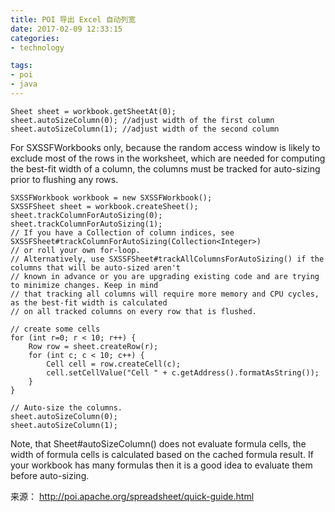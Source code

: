 ```yaml
---
title: POI 导出 Excel 自动列宽
date: 2017-02-09 12:33:15
categories:
- technology

tags:
- poi
- java
---
```

```
Sheet sheet = workbook.getSheetAt(0);
sheet.autoSizeColumn(0); //adjust width of the first column
sheet.autoSizeColumn(1); //adjust width of the second column
```
For SXSSFWorkbooks only, because the random access window is likely to exclude most of the rows in the worksheet, which are needed for computing the best-fit width of a column, the columns must be tracked for auto-sizing prior to flushing any rows.
<!-- more -->
```
SXSSFWorkbook workbook = new SXSSFWorkbook();
SXSSFSheet sheet = workbook.createSheet();
sheet.trackColumnForAutoSizing(0);
sheet.trackColumnForAutoSizing(1);
// If you have a Collection of column indices, see SXSSFSheet#trackColumnForAutoSizing(Collection<Integer>)
// or roll your own for-loop.
// Alternatively, use SXSSFSheet#trackAllColumnsForAutoSizing() if the columns that will be auto-sized aren't
// known in advance or you are upgrading existing code and are trying to minimize changes. Keep in mind
// that tracking all columns will require more memory and CPU cycles, as the best-fit width is calculated
// on all tracked columns on every row that is flushed.

// create some cells
for (int r=0; r < 10; r++) {
    Row row = sheet.createRow(r);
    for (int c; c < 10; c++) {
        Cell cell = row.createCell(c);
        cell.setCellValue("Cell " + c.getAddress().formatAsString());
    }
}

// Auto-size the columns.
sheet.autoSizeColumn(0);
sheet.autoSizeColumn(1);
```
Note, that Sheet#autoSizeColumn() does not evaluate formula cells, the width of formula cells is calculated based on the cached formula result. If your workbook has many formulas then it is a good idea to evaluate them before auto-sizing.


来源： http://poi.apache.org/spreadsheet/quick-guide.html
